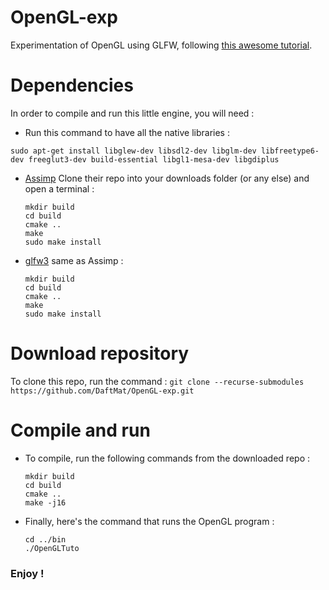 # OpenGL-exp
Experimentation of OpenGL using GLFW, following [this awesome tutorial](https://learnopengl.com/ "learnopengl.com").

# Dependencies
In order to compile and run this little engine, you will need :
  * Run this command to have all the native libraries :
  ```
  sudo apt-get install libglew-dev libsdl2-dev libglm-dev libfreetype6-dev freeglut3-dev build-essential libgl1-mesa-dev libgdiplus
  ```
  * [Assimp](https://github.com/assimp/assimp) Clone their repo into your downloads folder (or any else) and open a terminal :
    ```
    mkdir build
    cd build
    cmake ..
    make
    sudo make install
    ```
  * [glfw3](https://github.com/glfw/glfw) same as Assimp :
    ```
    mkdir build
    cd build
    cmake ..
    make
    sudo make install
    ```

# Download repository
To clone this repo, run the command :
    ```
    git clone --recurse-submodules https://github.com/DaftMat/OpenGL-exp.git
    ```
    
# Compile and run
  * To compile, run the following commands from the downloaded repo :
    ```
    mkdir build
    cd build
    cmake ..
    make -j16
    ```
  * Finally, here's the command that runs the OpenGL program :
    ```
    cd ../bin
    ./OpenGLTuto
    ```
    
### Enjoy !
